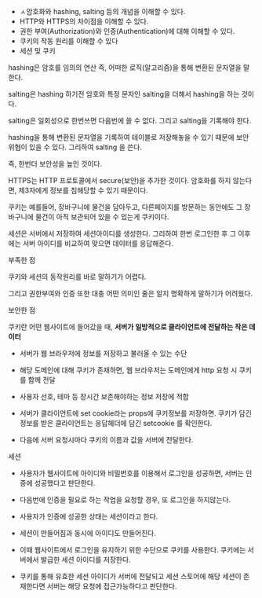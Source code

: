- ㅅ암호화와 hashing, salting 등의 개념을 이해할 수 있다.
- HTTP와 HTTPS의 차이점을 이해할 수 있다.
- 권한 부여(Authorization)와 인증(Authentication)에 대해 이해할 수 있다.
- 쿠키의 작동 원리를 이해할 수 있다
- 세션 및 쿠키 

hashing은 암호를 임의의 연산 즉, 어떠한 로직(알고리즘)을 통해 변환된 문자열을 말한다.

salting은 hashing 하기전 암호와 특정 문자인 salting을 더해서 hashing을 하는 것이다.

salting은 일회성으로 한번쓰면 다음번에 쓸 수 없다. 그리고 salting을 기록해야 한다.

hashing을 통해 변환된 문자열을 기록하여 테이블로 저장해놓을 수 있기 때문에 보안 위협이 있을 수 있다. 그리하여 salting 을 쓴다.

즉, 한번더 보안성을 높인 것이다.

HTTPS는 HTTP 프로토콜에서 secure(보안)을 추가한 것이다. 암호화를 하지 않는다면, 제3자에게 정보를 침해당할 수 있기 때문이다.

쿠키는 예를들어, 장바구니에 물건을 담아두고, 다른페이지를 방문하는 동안에도 그 장바구니에 물건이 아직 보관되어 있을 수 있는게 쿠키이다.

세션은 서버에서 저장하여 세션아이디를 생성한다. 그리하여 한번 로그인한 후 그 이후에는 서버 아이디를 비교하여 맞으면 데이터를 응답해준다.



부족한 점

쿠키와 세션의 동작원리를 바로 말하기가 어렵다.

그리고 권한부여와 인증 또한 대충 어떤 의미인 줄은 알지 명확하게 말하기가 어려웠다.



보안한 점

쿠키란 어떤 웹사이트에 들어갔을 때, **서버가 일방적으로 클라이언트에 전달하는 작은 데이터**

- 서버가 웹 브라우저에 정보를 저장하고 불러올 수 있는 수단

- 해당 도메인에 대해 쿠키가 존재하면, 웹 브라우저는 도메인에게 http 요청 시 쿠키를 함께 전달
- 사용자 선호, 테마 등 장시간 보존해야하는 정보 저장에 적합

- 서버가 클라이언트에 set cookie라는 props에 쿠키정보를 저장하면. 쿠키가 담긴 정보를 받은 클라이언트는 응답헤더에 담긴 setcookie 를 확인한다.
- 다음에 서버 요청시마다 쿠키의 이름과 값을 서버에 전달한다.



세션

- 사용자가 웹사이트에 아이디와 비밀번호를 이용해서 로그인을 성공하면, 서버는 인증에 성공했다고 판단한다.

- 다음번에 인증을 필요로 하는 작업을 요청할 경우, 또 로그인을 하지않는다.

- 사용자가 인증에 성공한 상태는 세션이라고 한다.

- 세션이 만들어짐과 동시에 아이디도 만들어진다.

- 이때 웹사이트에서 로그인을 유지하기 위한 수단으로 쿠키를 사용한다. 쿠키에는 서버에서 발급한 세션 아이디를 저장한다.

- 쿠키를 통해 유효한 세션 아이디가 서버에 전달되고 세션 스토어에 해당 세션이 존재한다면 서버는 해당 요청에 접근가능하다고 판단한다.

  



